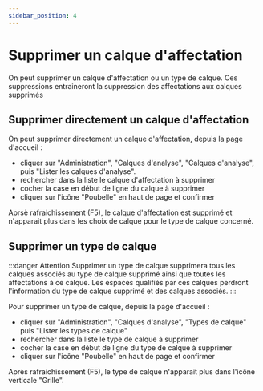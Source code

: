 ```yaml
---
sidebar_position: 4
---
```


# Supprimer un calque d'affectation

On peut supprimer un calque d'affectation ou un type de calque.
Ces suppressions entraineront la suppression des affectations aux calques supprimés

## Supprimer directement un calque d'affectation

On peut supprimer directement un calque d'affectation, depuis la page d'accueil :

-   cliquer sur "Administration", "Calques d'analyse", "Calques d'analyse", puis "Lister les calques d'analyse".
-   rechercher dans la liste le calque d'affectation à supprimer
-   cocher la case en début de ligne du calque à supprimer
-   cliquer sur l'icône "Poubelle" en haut de page et confirmer

Aprsè rafraichissement (F5), le calque d'affectation est supprimé et n'apparait plus dans les choix de calque pour le type de calque concerné.

## Supprimer un type de calque

:::danger Attention
Supprimer un type de calque supprimera tous les calques associés au type de calque supprimé ainsi que toutes les affectations à ce calque. Les espaces qualifiés par ces calques perdront l'information du type de calque supprimé et des calques associés.
:::


Pour supprimer un type de calque, depuis la page d'accueil :

-   cliquer sur "Administration", "Calques d'analyse", "Types de calque" puis "Lister les types de calque"
-   rechercher dans la liste le type de calque à supprimer
-   cocher la case en début de ligne du type de calque à supprimer
-   cliquer sur l'icône "Poubelle" en haut de page et confirmer

Après rafraichissement (F5), le type de calque n'apparait plus dans l'icône verticale "Grille".

